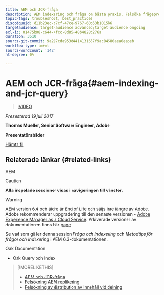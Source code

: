 ```yaml
---
title: AEM och JCR-fråga
description: AEM indexering och fråga om bästa praxis. Felsöka frågeproblem i AEM och konfigurera och hantera index.
topic-tags: troubleshoot, best_practices
discoiquuid: d11b23ec-d7cf-47ce-9767-60b53b1015b6
targetaudience: target-audience advanced;target-audience ongoing
exl-id: 01475b08-c644-4fcc-8d85-48b4828d276a
duration: 3510
source-git-commit: 9a297cda953d4414131657f9ac84580aea0eabeb
workflow-type: tm+mt
source-wordcount: '142'
ht-degree: 0%

---
```


# AEM och JCR-fråga{#aem-indexing-and-jcr-query}

>[!VIDEO](https://video.tv.adobe.com/v/19133/?quality=9)

*Presenterad 19 juli 2017*

**Thomas Mueller, Senior Software Engineer, Adobe**

**Presentatörsbilder**

[Hämta fil](assets/aem-gems-aem-indexing-and-jcr-query.pdf)

## Relaterade länkar {#related-links}

AEM

>[!CAUTION]
>
>**Alla inspelade sessioner visas i navigeringen till vänster**.

>[!WARNING]
>
>AEM version 6.4 och äldre är End of Life och säljs inte längre av Adobe.  Adobe rekommenderar uppgradering till den senaste versionen - [Adobe Experience Manager as a Cloud Service](https://experienceleague.adobe.com/docs/experience-manager-cloud-service.html).  Arkiverade versioner av dokumentationen finns här [page](https://experienceleague.adobe.com/docs/experience-manager-release-information/aem-release-updates/previous-updates/aem-previous-versions.html).
>
>Se vad som gäller denna session *Fråga och indexering* och *Metodtips för frågor och indexering* i AEM 6.3-dokumentationen.

Oak Documentation

* [Oak Query och Index](https://experienceleague.adobe.com/docs/experience-manager-65/deploying/deploying/queries-and-indexing.html)

<!--
[Get back to the Overview](https://helpx.adobe.com/experience-manager/kt/eseminars/gems/aem-index.html)
-->

>[!MORELIKETHIS]
>
>* [AEM och JCR-fråga](aem-indexing-jcr-query.md)
>* [Felsökning AEM replikering](aem-troubleshooting-aem-replication.md)
>* [Felsökning av distribution av innehåll vid delning](aem-troubleshooting-sling.md)
<!-- 
>* linking to helpx, removed for now [Adobe Experience Manager: AEM 6.x Maintenance Tasks](https://helpx.adobe.com/experience-manager/kt/eseminars/ccoo-aem-Aug-register.html)
-->
